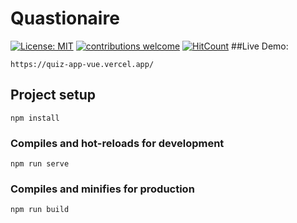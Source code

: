 # Quastionaire
[![License: MIT](https://img.shields.io/badge/License-MIT-yellow.svg)](https://opensource.org/licenses/MIT)  [![contributions welcome](https://img.shields.io/badge/contributions-welcome-brightgreen.svg?style=flat)](https://github.com/MahykBurak/quiz-app-vue/issues) [![HitCount](http://hits.dwyl.com/MahykBurak/quiz-app-vue.svg)](http://hits.dwyl.com/MahykBurak/quiz-app-vue)
##Live Demo:
```
https://quiz-app-vue.vercel.app/ 
```

## Project setup
```
npm install
```

### Compiles and hot-reloads for development
```
npm run serve
```

### Compiles and minifies for production
```
npm run build
```

